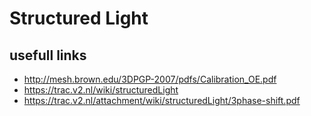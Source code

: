 Structured Light
================

usefull links
-------------

- http://mesh.brown.edu/3DPGP-2007/pdfs/Calibration_OE.pdf
- https://trac.v2.nl/wiki/structuredLight 
- https://trac.v2.nl/attachment/wiki/structuredLight/3phase-shift.pdf
